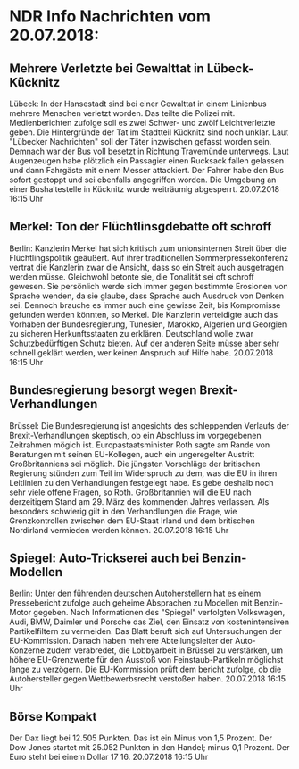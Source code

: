 # NDR Info Nachrichten vom 20.07.2018:


## Mehrere Verletzte bei Gewalttat in Lübeck-Kücknitz
Lübeck: In der Hansestadt sind bei einer Gewalttat in einem Linienbus mehrere Menschen verletzt worden. Das teilte die Polizei mit. Medienberichten zufolge soll es zwei Schwer- und zwölf Leichtverletzte geben. Die Hintergründe der Tat im Stadtteil Kücknitz sind noch unklar. Laut "Lübecker Nachrichten" soll der Täter inzwischen gefasst worden sein. Demnach war der Bus voll besetzt in Richtung Travemünde unterwegs. Laut Augenzeugen habe plötzlich ein Passagier einen Rucksack fallen gelassen und dann Fahrgäste mit einem Messer attackiert. Der Fahrer habe den Bus sofort gestoppt und sei ebenfalls angegriffen worden. Die Umgebung an einer Bushaltestelle in Kücknitz wurde weiträumig abgesperrt. 20.07.2018 16:15 Uhr 

## Merkel: Ton der Flüchtlinsgdebatte oft schroff
Berlin: Kanzlerin Merkel hat sich kritisch zum unionsinternen Streit über die Flüchtlingspolitik geäußert. Auf ihrer traditionellen Sommerpressekonferenz vertrat die Kanzlerin zwar die Ansicht, dass so ein Streit auch ausgetragen werden müsse. Gleichwohl betonte sie, die Tonalität sei oft schroff gewesen. Sie persönlich werde sich immer gegen bestimmte Erosionen von Sprache wenden, da sie glaube, dass Sprache auch Ausdruck von Denken sei. Dennoch brauche es immer auch eine gewisse Zeit, bis Kompromisse gefunden werden könnten, so Merkel. Die Kanzlerin verteidigte auch das Vorhaben der Bundesregierung, Tunesien, Marokko, Algerien und Georgien zu sicheren Herkunftsstaaten zu erklären. Deutschland wolle zwar Schutzbedürftigen Schutz bieten. Auf der anderen Seite müsse aber sehr schnell geklärt werden, wer keinen Anspruch auf Hilfe habe. 20.07.2018 16:15 Uhr 

## Bundesregierung besorgt wegen Brexit-Verhandlungen
Brüssel: Die Bundesregierung ist angesichts des schleppenden Verlaufs der Brexit-Verhandlungen skeptisch, ob ein Abschluss im vorgegebenen Zeitrahmen mögich ist. Europastaatsminister Roth sagte am Rande von Beratungen mit seinen EU-Kollegen, auch ein ungeregelter Austritt Großbritanniens sei möglich. Die jüngsten Vorschläge der britischen Regierung stünden zum Teil im Widerspruch zu dem, was die EU in ihren Leitlinien zu den Verhandlungen festgelegt habe. Es gebe deshalb noch sehr viele offene Fragen, so Roth. Großbritannien will die EU nach derzeitigem Stand am 29. März des kommenden Jahres verlassen. Als besonders schwierig gilt in den Verhandlungen die Frage, wie Grenzkontrollen zwischen dem EU-Staat Irland und dem britischen Nordirland vermieden werden können. 20.07.2018 16:15 Uhr 

## Spiegel: Auto-Trickserei auch bei Benzin-Modellen
Berlin: Unter den führenden deutschen Autoherstellern hat es einem Pressebericht zufolge auch geheime Absprachen zu Modellen mit Benzin-Motor gegeben. Nach Informationen des "Spiegel" verfolgten Volkswagen, Audi, BMW, Daimler und Porsche das Ziel, den Einsatz von kostenintensiven Partikelfiltern zu vermeiden. Das Blatt beruft sich auf Untersuchungen der EU-Kommission. Danach haben mehrere Abteilungsleiter der Auto-Konzerne zudem verabredet, die Lobbyarbeit in Brüssel zu verstärken, um höhere EU-Grenzwerte für den Ausstoß von Feinstaub-Partikeln möglichst lange zu verzögern. Die EU-Kommission prüft dem bericht zufolge, ob die Autohersteller gegen Wettbewerbsrecht verstoßen haben. 20.07.2018 16:15 Uhr 

## Börse Kompakt
Der Dax liegt bei 12.505 Punkten. Das ist ein Minus von 1,5 Prozent. Der Dow Jones startet mit 25.052 Punkten in den Handel; minus 0,1 Prozent. Der Euro steht bei einem Dollar 17 16. 20.07.2018 16:15 Uhr 
